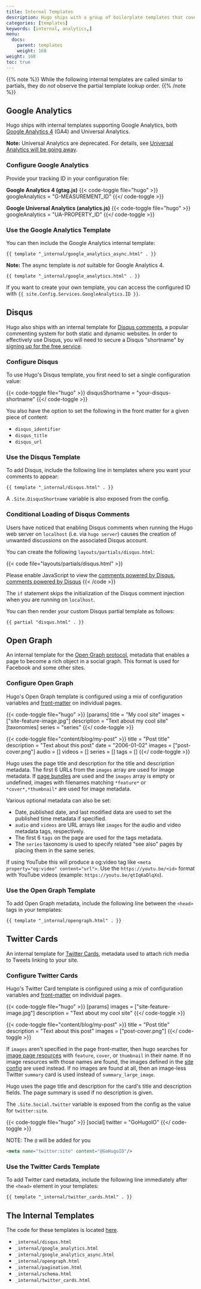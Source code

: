 ```yaml
---
title: Internal Templates
description: Hugo ships with a group of boilerplate templates that cover the most common use cases for static websites.
categories: [templates]
keywords: [internal, analytics,]
menu:
  docs:
    parent: templates
    weight: 168
weight: 168
toc: true
---
```

<!-- reference: https://discourse.gohugo.io/t/lookup-order-for-partials/5705/6
code: https://github.com/gohugoio/hugo/blob/e445c35d6a0c7f5fc2f90f31226cd1d46e048bbc/tpl/template_embedded.go#L147 -->

{{% note %}}
While the following internal templates are called similar to partials, they do *not* observe the partial template lookup order.
{{% /note %}}

## Google Analytics

Hugo ships with internal templates supporting Google Analytics, both [Google Analytics 4][GA4] (GA4) and Universal Analytics.

**Note:** Universal Analytics are deprecated. For details, see [Universal Analytics will be going away].

[GA4]: https://support.google.com/analytics/answer/10089681
[Universal Analytics will be going away]: https://support.google.com/analytics/answer/11583528

### Configure Google Analytics

Provide your tracking ID in your configuration file:

**Google Analytics 4 (gtag.js)**
{{< code-toggle file="hugo" >}}
googleAnalytics = "G-MEASUREMENT_ID"
{{</ code-toggle >}}

**Google Universal Analytics (analytics.js)**
{{< code-toggle file="hugo" >}}
googleAnalytics = "UA-PROPERTY_ID"
{{</ code-toggle >}}

### Use the Google Analytics Template

You can then include the Google Analytics internal template:

```go-html-template
{{ template "_internal/google_analytics_async.html" . }}
```

**Note:** The async template is _not_ suitable for Google Analytics 4.

```go-html-template
{{ template "_internal/google_analytics.html" . }}
```

If you want to create your own template, you can access the configured ID with `{{ site.Config.Services.GoogleAnalytics.ID }}`.

## Disqus

Hugo also ships with an internal template for [Disqus comments][disqus], a popular commenting system for both static and dynamic websites. In order to effectively use Disqus, you will need to secure a Disqus "shortname" by [signing up for the free service][disqussignup].

### Configure Disqus

To use Hugo's Disqus template, you first need to set a single configuration value:

{{< code-toggle file="hugo" >}}
disqusShortname = "your-disqus-shortname"
{{</ code-toggle >}}

You also have the option to set the following in the front matter for a given piece of content:

* `disqus_identifier`
* `disqus_title`
* `disqus_url`

### Use the Disqus Template

To add Disqus, include the following line in templates where you want your comments to appear:

```go-html-template
{{ template "_internal/disqus.html" . }}
```

A `.Site.DisqusShortname` variable is also exposed from the config.

### Conditional Loading of Disqus Comments

Users have noticed that enabling Disqus comments when running the Hugo web server on `localhost` (i.e. via `hugo server`) causes the creation of unwanted discussions on the associated Disqus account.

You can create the following `layouts/partials/disqus.html`:

{{< code file="layouts/partials/disqus.html" >}}
<div id="disqus_thread"></div>
<script type="text/javascript">

(function() {
    // Don't ever inject Disqus on localhost--it creates unwanted
    // discussions from 'localhost:1313' on your Disqus account...
    if (window.location.hostname == "localhost")
        return;

    var dsq = document.createElement('script'); dsq.type = 'text/javascript'; dsq.async = true;
    var disqus_shortname = '{{ .Site.DisqusShortname }}';
    dsq.src = '//' + disqus_shortname + '.disqus.com/embed.js';
    (document.getElementsByTagName('head')[0] || document.getElementsByTagName('body')[0]).appendChild(dsq);
})();
</script>
<noscript>Please enable JavaScript to view the <a href="https://disqus.com/?ref_noscript">comments powered by Disqus.</a></noscript>
<a href="https://disqus.com/" class="dsq-brlink">comments powered by <span class="logo-disqus">Disqus</span></a>
{{< /code >}}

The `if` statement skips the initialization of the Disqus comment injection when you are running on `localhost`.

You can then render your custom Disqus partial template as follows:

```go-html-template
{{ partial "disqus.html" . }}
```

## Open Graph

An internal template for the [Open Graph protocol](https://ogp.me/), metadata that enables a page to become a rich object in a social graph.
This format is used for Facebook and some other sites.

### Configure Open Graph

Hugo's Open Graph template is configured using a mix of configuration variables and [front-matter](/content-management/front-matter/) on individual pages.

{{< code-toggle file="hugo" >}}
[params]
  title = "My cool site"
  images = ["site-feature-image.jpg"]
  description = "Text about my cool site"
[taxonomies]
  series = "series"
{{</ code-toggle >}}

{{< code-toggle file="content/blog/my-post" >}}
title = "Post title"
description = "Text about this post"
date = "2006-01-02"
images = ["post-cover.png"]
audio = []
videos = []
series = []
tags = []
{{</ code-toggle >}}

Hugo uses the page title and description for the title and description metadata.
The first 6 URLs from the `images` array are used for image metadata.
If [page bundles](/content-management/page-bundles/) are used and the `images` array is empty or undefined, images with filenames matching `*feature*` or `*cover*,*thumbnail*` are used for image metadata.

Various optional metadata can also be set:

- Date, published date, and last modified data are used to set the published time metadata if specified.
- `audio` and `videos` are URL arrays like `images` for the audio and video metadata tags, respectively.
- The first 6 `tags` on the page are used for the tags metadata.
- The `series` taxonomy is used to specify related "see also" pages by placing them in the same series.

If using YouTube this will produce a og:video tag like `<meta property="og:video" content="url">`. Use the `https://youtu.be/<id>` format with YouTube videos (example: `https://youtu.be/qtIqKaDlqXo`).

### Use the Open Graph Template

To add Open Graph metadata, include the following line between the `<head>` tags in your templates:

```go-html-template
{{ template "_internal/opengraph.html" . }}
```

## Twitter Cards

An internal template for [Twitter Cards](https://developer.twitter.com/en/docs/tweets/optimize-with-cards/overview/abouts-cards),
metadata used to attach rich media to Tweets linking to your site.

### Configure Twitter Cards

Hugo's Twitter Card template is configured using a mix of configuration variables and [front-matter](/content-management/front-matter/) on individual pages.

{{< code-toggle file="hugo" >}}
[params]
  images = ["site-feature-image.jpg"]
  description = "Text about my cool site"
{{</ code-toggle >}}

{{< code-toggle file="content/blog/my-post" >}}
title = "Post title"
description = "Text about this post"
images = ["post-cover.png"]
{{</ code-toggle >}}

If `images` aren't specified in the page front-matter, then hugo searches for [image page resources](/content-management/image-processing/) with `feature`, `cover`, or `thumbnail` in their name.
If no image resources with those names are found, the images defined in the [site config](/getting-started/configuration/) are used instead.
If no images are found at all, then an image-less Twitter `summary` card is used instead of `summary_large_image`.

Hugo uses the page title and description for the card's title and description fields. The page summary is used if no description is given.

The `.Site.Social.twitter` variable is exposed from the config as the value for `twitter:site`.

{{< code-toggle file="hugo" >}}
[social]
  twitter = "GoHugoIO"
{{</ code-toggle >}}

NOTE: The `@` will be added for you

```html
<meta name="twitter:site" content="@GoHugoIO"/>
```

### Use the Twitter Cards Template

To add Twitter card metadata, include the following line immediately after the `<head>` element in your templates:

```go-html-template
{{ template "_internal/twitter_cards.html" . }}
```

## The Internal Templates

The code for these templates is located [here](https://github.com/gohugoio/hugo/tree/master/tpl/tplimpl/embedded/templates).

* `_internal/disqus.html`
* `_internal/google_analytics.html`
* `_internal/google_analytics_async.html`
* `_internal/opengraph.html`
* `_internal/pagination.html`
* `_internal/schema.html`
* `_internal/twitter_cards.html`

[disqus]: https://disqus.com
[disqussignup]: https://disqus.com/profile/signup/
